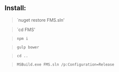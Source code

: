 ## Install:
> `nuget restore FMS.sln'

> `cd FMS'

> `npm i`

> `gulp bower`

> `cd ..`

> `MSBuild.exe FMS.sln /p:Configuration=Release`